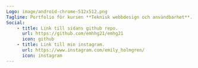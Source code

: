 ```yaml
---
Logo: image/android-chrome-512x512.png
Tagline: Portfolio för kursen **Teknisk webbdesign och användbarhet**.
Social:
    - title: Link till sidans github repo.
      url: https://github.com/emhhg21/emhg21
      icon: github
    - title: Link till min instagram.
      url: https://www.instagram.com/emily_holmgren/
      icon: instagram
---
```

